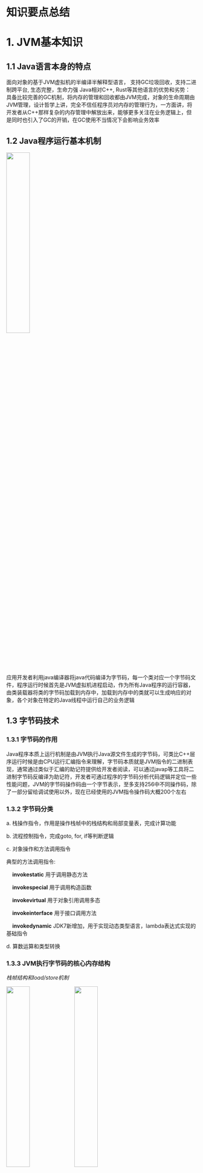 # 知识要点总结
# 1. JVM基本知识
## 1.1 Java语言本身的特点
面向对象的基于JVM虚拟机的半编译半解释型语言， 支持GC垃圾回收，支持二进制跨平台, 生态完整，生命力强
Java相对C++, Rust等其他语言的优势和劣势：
具备比较完善的GC机制，将内存的管理和回收都由JVM完成，对象的生命周期由JVM管理，设计哲学上讲，完全不信任程序员对内存的管理行为，一方面讲，将开发者从C++那样复杂的内存管理中解放出来，能够更多关注在业务逻辑上，但是同时也引入了GC的开销，在GC使用不当情况下会影响业务效率

## 1.2 Java程序运行基本机制
<img src="https://github.com/xiaohaowudi/JAVA-000/blob/main/Week_01/images/Java%E7%A8%8B%E5%BA%8F%E8%BF%90%E8%A1%8C%E6%9C%BA%E5%88%B6.png" width="35%" height="35%" />


应用开发者利用java编译器将java代码编译为字节码，每一个类对应一个字节码文件，程序运行时候首先是JVM虚拟机进程启动，作为所有Java程序的运行容器，由类装载器将类的字节码加载到内存中，加载到内存中的类就可以生成响应的对象，各个对象在特定的Java线程中运行自己的业务逻辑

## 1.3 字节码技术
### 1.3.1 字节码的作用
Java程序本质上运行机制是由JVM执行Java源文件生成的字节码，可类比C++层序运行时候是由CPU运行汇编指令来理解，字节码本质就是JVM指令的二进制表现，通常通过类似于汇编的助记符提供给开发者阅读，可以通过javap等工具将二进制字节码反编译为助记符，开发者可通过程序的字节码分析代码逻辑并定位一些性能问题，JVM的字节码操作码由一个字节表示，至多支持256中不同操作码，除了一部分留给调试使用以外，现在已经使用的JVM指令操作码大概200个左右

### 1.3.2 字节码分类
a. 栈操作指令，作用是操作栈帧中的栈结构和局部变量表，完成计算功能

b. 流程控制指令，完成goto, for, if等判断逻辑

c. 对象操作和方法调用指令

典型的方法调用指令:

&nbsp;&nbsp;&nbsp;&nbsp;**invokestatic** 用于调用静态方法

&nbsp;&nbsp;&nbsp;&nbsp;**invokespecial** 用于调用构造函数

&nbsp;&nbsp;&nbsp;&nbsp;**invokevirtual** 用于对象引用调用多态

&nbsp;&nbsp;&nbsp;&nbsp;**invokeinterface** 用于接口调用方法

&nbsp;&nbsp;&nbsp;&nbsp;**invokedynamic** JDK7新增加，用于实现动态类型语言，lambda表达式实现的基础指令

d. 算数运算和类型转换

### 1.3.3 JVM执行字节码的核心内存结构

*栈帧结构和load/store机制*

<img src="https://github.com/xiaohaowudi/JAVA-000/blob/main/Week_01/images/load:store%E6%9C%BA%E5%88%B6.png" width="35%" height="35%" />
<img src="https://github.com/xiaohaowudi/JAVA-000/blob/main/Week_01/images/Java%E6%A0%88%E5%B8%A7%E7%BB%93%E6%9E%84.png" width="35%" height="35%" />


a. **栈结构** 栈结构是线程栈帧中一部分，类似于CPU中ALU的功能，用于缓存运算需要的参数，一般字节码运行时候基于栈的后入先出的机制读取参数，参数读取完之后进行弹栈，指令运行完后，如果有运行结果，将结果存储于栈顶，后面的指令从栈顶读取前面指令的运行结果，对于栈操作分为load和store两种，load类指令将局部变量表中的数值加载到栈顶，store类指令将栈顶数据弹栈并根据槽位号存储到局部变量表的对应位置

b. **局部变量表** 线程栈帧的组成部分，类似于CPU中通用寄存器的功能，用于保存临时变量，每一个槽位都绑定一个局部变量，本质是内存中的一个数组，指令运行时候数据会在栈和局部变量表之间以load/store方式进行交互


## 1.4 类加载器原理

### 1.4.1 Java类的声明周期
类加载器本质功能是通过一系列步骤将字节码文件加载到JVM内存中，供JVM使用，典型的类的生存周期有7个阶段：
<img src="https://github.com/xiaohaowudi/JAVA-000/blob/main/Week_01/images/Java%E7%B1%BB%E7%9A%84%E7%94%9F%E5%AD%98%E5%91%A8%E6%9C%9F.png" width="75%" height="75%" />
1. 加载 根据ClassPath等信息查找Class文件
2. 验证 验证字节码文件的格式和依赖
3. 准备 构造静态字段，方法表
4. 解析 将符号解析为真正的引用
5. 初始化 静态变量赋值，静态代码块执行
6. 使用 具体线程中对类进行使用
7. 卸载

### 1.4.2 类加载的场景和时机
1. 程序入口执行静态的main方法时候，会触发main函数所在的类的加载
2. 调用new创建类A对象时候，会触发加载类A
3. 调用类A的静态方法时候，会触发加载类A
4. 访问类A的静态数据字段时候，会触发加载类A
5. 子类被加载时候会先触发其父类的加载
6. 如果接口中实现了default方法，直接或者间接实现了该接口的类被加载时候会先触发该接口类的加载
7. 用反射API对类进行操作时候，会触发该类的加载
8. 初次调用MethodHandle时候，会触发该MethodHandle指向的方法所在的类的加载

### 1.4.3 类加载但是不初始化的场景
1. 子类引用了父类的静态字段，会触发父类的初始化，但是不会触发子类本身的初始化
2. 创建类A的对象数组(本质是构造引用数组), 类A会被加载，但是不会触发初始化
3. 对常量的引用不会触发该常量所在的类的初始化，因为常量本质是存放在常量池的，其数值在编译器已经确定，不依赖于其所在类的初始化
4. 通过类A.class方式引用A的Class对象，不会直接触发类A的初始化，除非用该Class对象实例化该类的对象或者访问了该类的静态字段或者方法
5. Class.forName加载指定类时候，如果initialize参数传递false，不会触发该类的初始化
6. 通过ClassLoader默认的loadClass方法加载类，不会触发类的初始化

### 1.4.4 类加载器的3种分类
1. **启动类加载器(BootstrapClassLoader)** 加载JVM依赖的最核心的系统类，例如rt.jar包中的类
2. **拓展类加载器(ExtClassLoader)** 加载拓展类路径下的类
3. **应用类加载器(AppClassLoader)** 加载应用开发者自己编写的类或者jar包

### 1.4.5 类加载器的运行原则
1. **双亲委托** 当前级别的类加载器加载类时候会先查看其上一级的类加载器有没有加载对应的类，如果已经加载了则直接使用

*类加载器的层级关系*

<img src="https://github.com/xiaohaowudi/JAVA-000/blob/main/Week_01/images/%E7%B1%BB%E5%8A%A0%E8%BD%BD%E5%99%A8%E7%9A%84%E5%B1%82%E7%BA%A7%E5%85%B3%E7%B3%BB.png" width="60%" height="60%" />


*类加载器具体实现类的继承关系*

<img src="https://github.com/xiaohaowudi/JAVA-000/blob/main/Week_01/images/%E7%B1%BB%E5%8A%A0%E8%BD%BD%E5%99%A8%E5%AE%9E%E7%8E%B0%E7%B1%BB%E7%9A%84%E7%BB%A7%E6%89%BF%E5%85%B3%E7%B3%BB.png" width="60%" height="60%" />


2. **负责依赖** 加载一个类时候，其依赖的所有类也必须被加载
3. **缓存加载** 对于同一个类加载器而言，其已经加载的类只会被加载一次，第二次会从缓存中读取直接使用

## 1.5 JMM内存模型
### 1.5.1 线程的内存模型

*JVM线程的内存模型*

<img src="https://github.com/xiaohaowudi/JAVA-000/blob/main/Week_01/images/JVM%20%E7%BA%BF%E7%A8%8B%E7%9A%84%E5%86%85%E5%AD%98%E7%BB%93%E6%9E%84.png" width="60%" height="60%" />


**线程中关于内存操作的原则：**
1. 每一个线程持有自己的栈帧，所有原生类型的局部变量都存储在每个线程自己的栈帧中，A线程的局部变量对于B线程不可见
2. JVM进程的堆空间对所有该JVM中的线程可见，所有线程创建的对象全部都保存在堆空间中，每一个线程都使用引用方式对堆中的对象进行访问，每一个线程对于堆中对象的引用变量也是互相独立的
3. 对象内部的字段不论是原生字段还是引用类型，均存储在堆中
4. 类的静态字段保存于堆中
5. 每个线程通过引用访问同一个对象的字段时候，会在线程自己的栈中先拷贝副本，如果有修改会在修改后回写到堆中，所以两个线程同时对一个对象进行的操作，各自有各自的缓存，互相对于对方的读写行为是不可见的

### 1.5.2 JVM进程总体内存模型
*JVM进程内存模型结构*

<img src="https://github.com/xiaohaowudi/JAVA-000/blob/main/Week_01/images/JVM%E5%A0%86%E5%86%85%E5%AD%98%E6%80%BB%E4%BD%93%E7%BB%93%E6%9E%84.png" width="60%" height="60%" />

JVM进程内存模型各组成部分：
1. **栈Stack** 用于给每个线程分配栈帧的内存空间
2. **堆Heap** 用于存放JVM进程中所有线程创建的对象，其中按照对象的生存周期状态分为新生代，老年代， 新分配的对象一般存活于Eden区，当Eden区满了，执行YnagGC时候，会将Eden中存活对象放到S区中当前活动的区域，另个S区始终保持为空，同样S区中非存活对象也会被清理掉，清理后，Eden区全部清空，S区会减少一些生命周期结束的对象，多一些内存碎片，也会多一些从Eden生存下来的对象，如果发生了S区放不下生存对象的情况下，所有生存下来对象会统一搬移到另外一个原来为空的S区去，消除内存碎片，然后两个S区倒换，交换身份；经过一定次数GC后一直生存的对象会从新生代搬移到老年代中去

3. **非堆Non-Heap** 包含CCS, CodeCache等部分, JDK8之后永久代改为Metaspace，位置移动到了非堆空间中，用于保存常量和方法的代码段等不变的信息



### 小结
本周简单学习了JVM的字节码原理，类装载器原理和JVM内存模型，在读书时候曾经接触过这些知识，但是没有非常深入去看，在老师讲解之后，自己动手写了几个实例程序用javap进行解析然后分析其字节码，其实Java字节码系统相对于硬件CPU的指令集系统已经简单了非常多，以前有过ARM平台上汇编代码的分析经验，再看Java的字节码系统，相对简单很多，Java字节码指令集本身很精简，LOAD STORE机制以及局部变量表配合一个内部栈进行计算，跟CPU中通用寄存器组配合ALU做算数运算的原理如出一辙。JMM内存模型相对以前有了一些更新换代，但是本质设计思想还是没有大的变化，趁着训练营机会正好把这些年没怎么关注的Java这一块的更新内容学习一下，装载器原理在读书时候就有过接触，通过作业中的简单代码事件也加深了一下理解，总体讲本节课涉及的内容大部分在读书时候接触过，少部分内容是自己盲区，不太了解，通过老师讲解和课后查阅资料已经进行了补习，作业内容相对简单，做起来没有太大难度，后续还有很多内容需要跟随老师学习，希望后面能安排好时间，一直跟上老师讲课的进度。

